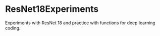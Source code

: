 # ResNet18Experiments
Experiments with ResNet 18 and practice with functions for deep learning coding.
